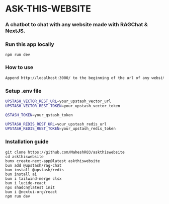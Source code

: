 # ASK-THIS-WEBSITE
<h3>A chatbot to chat with any website made with RAGChat & NextJS.</h3>

### Run this app locally

```shell
npm run dev
```

### How to use

```bash
Append http://localhost:3000/ to the beginning of the url of any website.
```

### Setup .env file

```bash
UPSTASH_VECTOR_REST_URL=your_upstash_vector_url
UPSTASH_VECTOR_REST_TOKEN=your_upstash_vector_token

QSTASH_TOKEN=your_qstash_token

UPSTASH_REDIS_REST_URL=your_upstash_redis_url
UPSTASH_REDIS_REST_TOKEN=your_upstash_redis_token
```

### Installation guide

```shell
git clone https://github.com/MaheshR03/askthiswebsite
cd askthiswebsite
bunx create-next-app@latest askthiswebsite
bun add @upstash/rag-chat
bun install @upstash/redis
bun install ai
bun i tailwind-merge clsx
bun i lucide-react
npx shadcn@latest init 
bun i @nextui-org/react
npm run dev
```
